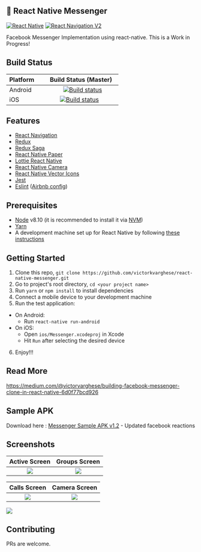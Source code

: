 
## 🚀 React Native Messenger

[![React Native](https://img.shields.io/badge/React%20Native-v0.57.8-blue.svg)](https://facebook.github.io/react-native/)
[![React Navigation V2](https://img.shields.io/badge/React%20Navigation-v3..0.9-blue.svg)](https://reactnavigation.org/)


Facebook Messenger Implementation using react-native. This is a Work in Progress!  

## Build Status

| Platform      | Build Status (Master)  |
| ------------- |:-------------:|
| Android       | [![Build status](https://build.appcenter.ms/v0.1/apps/2ba8e70c-2f79-4430-89f4-f032d16003da/branches/master/badge)](https://appcenter.ms) |
| iOS           | [![Build status](https://build.appcenter.ms/v0.1/apps/c007d029-6181-4e0a-9779-0392250d6a66/branches/master/badge)](https://appcenter.ms)     |

## Features

* [React Navigation](https://reactnavigation.org/)
* [Redux](https://redux.js.org/)
* [Redux Saga](https://redux-saga.js.org/)
* [React Native Paper](https://callstack.github.io/react-native-paper/)
* [Lottie React Native](https://github.com/react-community/lottie-react-native/)
* [React Native Camera](https://github.com/react-native-community/react-native-camera)
* [React Native Vector Icons](https://github.com/oblador/react-native-vector-icons)
* [Jest](https://facebook.github.io/jest/)
* [Eslint](http://eslint.org/) ([Airbnb config](https://github.com/airbnb/javascript/tree/master/packages/eslint-config-airbnb))

## Prerequisites

* [Node](https://nodejs.org) v8.10 (it is recommended to install it via [NVM](https://github.com/creationix/nvm))
* [Yarn](https://yarnpkg.com/)
* A development machine set up for React Native by following [these instructions](https://facebook.github.io/react-native/docs/getting-started.html)

## Getting Started

1. Clone this repo, `git clone https://github.com/victorkvarghese/react-native-messenger.git `
2. Go to project's root directory, `cd <your project name>`
3. Run `yarn` or `npm install` to install dependencies
4. Connect a mobile device to your development machine
5. Run the test application:
  * On Android:
    * Run `react-native run-android`
  * On iOS:
    * Open `ios/Messenger.xcodeproj` in Xcode
    * Hit `Run` after selecting the desired device
6. Enjoy!!!

## Read More 
https://medium.com/@victorvarghese/building-facebook-messenger-clone-in-react-native-6d0f77bcd926

## Sample APK
Download here : [Messenger Sample APK v1.2](https://drive.google.com/file/d/1WoBxeqRcw9sUEmEkk2v6ckL-CoS185Sa/view?usp=sharing) - Updated facebook reactions

## Screenshots

Active Screen              |  Groups Screen
:-------------------------:|:-------------------------:
![](https://user-images.githubusercontent.com/15869386/42648284-15525324-8624-11e8-9f81-a20e202b7124.png)  |  ![](https://user-images.githubusercontent.com/15869386/42648337-39681032-8624-11e8-8fec-a33750d67215.png)

Calls Screen              |  Camera Screen
:-------------------------:|:-------------------------:
![](https://user-images.githubusercontent.com/15869386/42648339-3b468e56-8624-11e8-877e-a06b7bf57c4d.png)  |  ![](https://user-images.githubusercontent.com/15869386/42648341-3cd95c26-8624-11e8-9976-6117736922ed.png)


![](https://user-images.githubusercontent.com/15869386/43475979-fd16b340-9514-11e8-9388-7b073af4578c.gif)



## Contributing
PRs are welcome.
